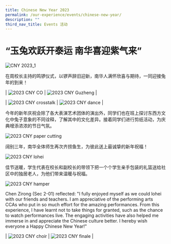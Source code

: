 ```yaml
---
title: Chinese New Year 2023
permalink: /our-experience/events/chinese-new-year/
description: ""
third_nav_title: Events 活动
---
```

# “玉兔欢跃开泰运 南华喜迎紫气来”
![CNY 2023_1](/images/NHHS%20CNY%202023-068.jpg)

在周校长主持的鸣锣仪式，以锣声辞旧迎新，南华人满怀欣喜与期待，一同迎接兔年的到来！

| ![2023 CNY CO](/images/NHHS%20CNY%202023_CO.jpg) | ![2023 CNY Guzheng](/images/NHHS%20CNY%202023_guzheng.jpg) |

| ![2023 CNY crosstalk](/images/NHHS%20CNY%202023_crosstalk.jpg) | ![2023 CNY dance](/images/NHHS%20CNY%202023_dance.jpg) | 

今年的新年庆祝会除了各大表演艺术团体的演出外，同学们也在班上探讨东西方文化中兔子意象的不同诠释，了解其中的文化差异。接着同学们进行剪纸活动，为庆典增添浓浓的节日气氛。

![2023 CNY paper cutting](/images/NHHS%20CNY%202023-129.jpg)

阔别三年，南华全体师生再次齐捞鱼生，为彼此送上最诚挚的新年祝福！

![2023 CNY lohei](/images/2023%20CNY%20lohei.jpg)

佳节送暖，学生代表在校长和副校长的带领下把一个个学生亲手包装的礼篮送给社区中的独居老人，为他们带来温暖与祝福。

![2023 CNY hamper](/images/2023%20CNY%20hamper.jpg)

Chen Zirong (Sec 2-01) reflected: "I fully enjoyed myself as we could lohei with our friends and teachers. I am appreciative of the performing arts CCAs who put in so much effort for the amazing performances. From this experience, I have learnt not to take things for granted, such as the chance to watch performances live. The engaging activities have also helped me immerse in and appreciate the Chinese culture better. I hereby wish everyone a Happy Chinese New Year!"

| ![2023 CNY choir](/images/NHHS%20CNY%202023_choir.jpg) | ![2023 CNY finale](/images/NHHS%20CNY%202023_final.jpg) |